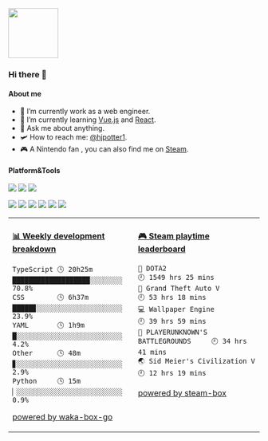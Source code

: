 <img src="https://github.com/YouEclipse/YouEclipse/blob/master/mario.gif" width="100">

### Hi there 👋

#### About me

- 🔭 I’m currently work as a web engineer.
- 🌱 I’m currently learning [Vue.js](https://ja.vuejs.org/) and [React](https://ja.react.dev/).
- 💬 Ask me about anything.
- 🛩️ How to reach me: [@hjpotter1](https://t.me/hjpotter1).
- 🎮 A Nintendo fan , you can also find me on [Steam](https://steamcommunity.com/id/hjpotter1).

#### Platform&Tools

[![](https://img.shields.io/badge/macOS-Catalina-d0d1d4?style=flat-square&logo=Apple)](<[https://](https://www.apple.com/macos/catalina/)>)
[![](https://img.shields.io/badge/Ubuntu-20.04%20LTS-E95420?style=flat-square&logo=Ubuntu)](https://ubuntu.com/)
[![](https://img.shields.io/badge/IDE-Visual%20Studio%20Code-blue?style=flat-square&logo=Visual-Studio-Code)](https://code.visualstudio.com/)

[![](https://img.shields.io/badge/-React-61DAFB?style=flat-square&logo=react&logoColor=ffffff)](https://reactjs.org/)
[![](https://img.shields.io/badge/-Docker-2496ED?style=flat-square&logo=Docker&logoColor=ffffff)](https://www.docker.com/)
[![](https://img.shields.io/badge/-TypeScript-007ACC?style=flat-square&logo=typescript&logoColor=white)](https://typescript.org/)
[![](https://img.shields.io/badge/-JavaScript-F7DF1E?style=flat-square&logo=JavaScript&logoColor=white)](https://javascript.io/)
[![](https://img.shields.io/badge/-Vue.js-35495E?style=flat-square&logo=vuedotjs&logoColor=4FC08D)](https://ja.vuejs.org/)
[![](https://img.shields.io/badge/-Python-3776AB?style=flat-square&logo=Python&logoColor=white)](https://python.org/)


<table>
<tr>
<td valign="top" width="50%">

<!-- waka-box start -->
#### <a href="https://gist.github.com/9bc7025496e478f439b9cd43eba989a4" target="_blank">📊 Weekly development breakdown</a>
```text
TypeScript 🕓 20h25m ███████████████████░░░░░░░░ 70.8%
CSS        🕓 6h37m  █████▊░░░░░░░░░░░░░░░░░░░░░ 23.9%
YAML       🕓 1h9m   █░░░░░░░░░░░░░░░░░░░░░░░░░░  4.2%
Other      🕓 48m    ▊░░░░░░░░░░░░░░░░░░░░░░░░░░  2.9%
Python     🕓 15m    ▏░░░░░░░░░░░░░░░░░░░░░░░░░░  0.9%
```
<!-- Powered by https://github.com/YouEclipse/waka-box-go . -->
<!-- waka-box end -->

[powered by waka-box-go](https://github.com/YouEclipse/waka-box-go)

</td>
<td valign="top" width="50%">

<!-- steam-box start -->
#### <a href="https://gist.github.com/8bf56353bcb3a8e798b55b546b9619cf" target="_blank">🎮 Steam playtime leaderboard</a>
```text
🔫 DOTA2                             🕘 1549 hrs 25 mins
🚓 Grand Theft Auto V                🕘 53 hrs 18 mins
💻 Wallpaper Engine                  🕘 39 hrs 59 mins
🍳 PLAYERUNKNOWN'S BATTLEGROUNDS     🕘 34 hrs 41 mins
🌏 Sid Meier's Civilization V        🕘 12 hrs 19 mins
```
<!-- Powered by https://github.com/YouEclipse/steam-box . -->
<!-- steam-box end -->

[powered by steam-box](https://github.com/YouEclipse/steam-box)

</td>
</tr>
</table>

<!--
**YouEclipse/YouEclipse** is a ✨ _special_ ✨ repository because its `README.md` (this file) appears on your GitHub profile

Here are some ideas to get you started:

- 🔭 I’m currently working on [JAPAN]
- 👯 I’m looking to collaborate on ...
- 🤔 I’m looking for help with ...
- 💬 Ask me about ...
- 📫 How to reach me: ...
- 😄 Pronouns: ...
- ⚡ Fun fact: ...
-->

